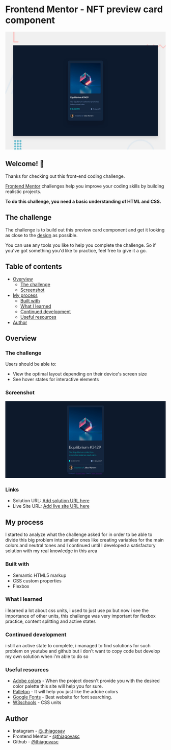 # Frontend Mentor - NFT preview card component

![Design preview for the NFT preview card component coding challenge](Challenge01-NftPreviewCard\design\desktop-preview.jpg)

## Welcome! 👋

Thanks for checking out this front-end coding challenge.

[Frontend Mentor](https://www.frontendmentor.io) challenges help you improve your coding skills by building realistic projects.

**To do this challenge, you need a basic understanding of HTML and CSS.**

## The challenge

The challenge is to build out this preview card component and get it looking as close to the [design](Challenge01-NftPreviewCard/design/) as possible.

You can use any tools you like to help you complete the challenge. So if you've got something you'd like to practice, feel free to give it a go.

## Table of contents

- [Overview](#overview)
  - [The challenge](https://www.frontendmentor.io/challenges/nft-preview-card-component-SbdUL_w0U)
  - [Screenshot](#screenshot)
- [My process](#my-process)
  - [Built with](#built-with)
  - [What I learned](#what-i-learned)
  - [Continued development](#continued-development)
  - [Useful resources](#useful-resources)
- [Author](#author)


## Overview

### The challenge

Users should be able to:

- View the optimal layout depending on their device's screen size
- See hover states for interactive elements

### Screenshot

![](Challenge01-NftPreviewCard/design/nftpreviewcard-screenshot.png)

### Links

- Solution URL: [Add solution URL here](https://your-solution-url.com)
- Live Site URL: [Add live site URL here](https://your-live-site-url.com)

## My process

I started to analyze what the challenge asked for in order to be able to divide this big problem into smaller ones like creating variables for the main colors and neutral tones and I continued until I developed a satisfactory solution with my real knowledge in this area


### Built with

- Semantic HTML5 markup
- CSS custom properties
- Flexbox

### What I learned

i learned a lot about css units, i used to just use px but now i see the importance of other units, this challenge was very important for flexbox practice, content splitting and active states

### Continued development

i still an active state to complete, i managed to find solutions for such problem on youtube and github but i don't want to copy code but develop my own solution when i'm able to do so

### Useful resources

- [Adobe colors](https://color.adobe.com/pt/create) - When the project doesn't provide you with the desired color palette this site will help you for sure.
- [Palleton](https://paletton.com/#uid=1000u0kllllaFw0g0qFqFg0w0aF) - It will help you just like the adobe colors
- [Google Fonts](https://fonts.google.com/) - Best website for font searching.
- [W3schools](https://www.w3schools.com/cssref/css_units.asp) - CSS units

## Author

- Instagram - [@_thiagosav](https://www.instagram.com/_thiagosav/)
- Frontend Mentor - [@thiagovasc](https://www.frontendmentor.io/profile/Thiagovasc)
- Github - [@thiagovasc](https://github.com/Thiagovasc)